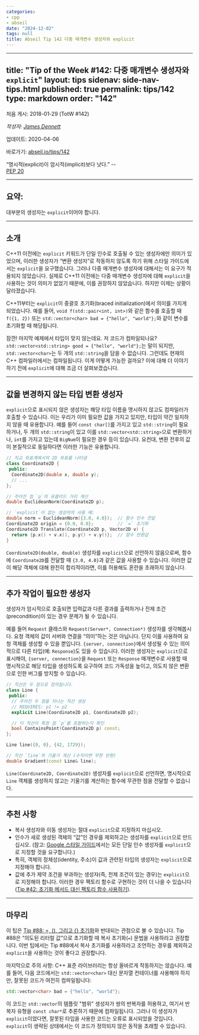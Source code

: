 ```yaml
---
categories:
- cpp
- abseil
date: "2024-12-02"
tags: null
title: Abseil Tip 142 다중 매개변수 생성자와 explicit
---
```

---
title: "Tip of the Week #142: 다중 매개변수 생성자와 <code>explicit</code>"
layout: tips
sidenav: side-nav-tips.html
published: true
permalink: tips/142
type: markdown
order: "142"
---

처음 게시: 2018-01-29 (TotW #142)

*작성자: [James Dennett](mailto:jdennett@google.com)*

업데이트: 2020-04-06

바로가기: [abseil.io/tips/142](https://abseil.io/tips/142)

“명시적(explicit)이 암시적(implicit)보다 낫다.” --  
[PEP 20](https://www.python.org/dev/peps/pep-0020/)

---

## 요약:

대부분의 생성자는 `explicit`이어야 합니다.

---

## 소개

C++11 이전에는 `explicit` 키워드가 단일 인수로 호출될 수 있는 생성자에만 의미가 있었으며, 이러한 생성자가 “변환 생성자”로 작동하지 않도록 하기 위해 스타일 가이드에서는 `explicit`을 요구했습니다. 그러나 다중 매개변수 생성자에 대해서는 이 요구가 적용되지 않았습니다. 실제로 C++11 이전에는 다중 매개변수 생성자에 대해 `explicit`을 사용하는 것이 의미가 없었기 때문에, 이를 권장하지 않았습니다. 하지만 이제는 상황이 달라졌습니다.

C++11부터는 `explicit`이 중괄호 초기화(braced initialization)에서 의미를 가지게 되었습니다. 예를 들어, `void f(std::pair<int, int>)`와 같은 함수를 호출할 때 `f({1, 2})` 또는 `std::vector<char> bad = {"hello", "world"};`와 같이 변수를 초기화할 때 해당됩니다.

잠깐! 마지막 예제에서 타입이 맞지 않는데요. 저 코드가 컴파일되나요? `std::vector<std::string> good = {"hello", "world"};`는 말이 되지만, `std::vector<char>`는 두 개의 `std::string`을 담을 수 없습니다. 그런데도 현재의 C++ 컴파일러에서는 컴파일됩니다. 이게 어떻게 가능한 걸까요? 이에 대해 더 이야기하기 전에 `explicit`에 대해 조금 더 살펴보겠습니다.

---

## 값을 변경하지 않는 타입 변환 생성자

`explicit`으로 표시되지 않은 생성자는 해당 타입 이름을 명시하지 않고도 컴파일러가 호출할 수 있습니다. 이는 우리가 이미 필요한 값을 가지고 있지만, 타입이 약간 일치하지 않을 때 유용합니다. 예를 들어 `const char[]`를 가지고 있고 `std::string`이 필요하거나, 두 개의 `std::string`이 있고 이를 `std::vector<std::string>`으로 변환하거나, `int`를 가지고 있는데 `BigNum`이 필요한 경우 등이 있습니다. 요컨대, 변환 전후의 값이 본질적으로 동일하다면 이러한 기능은 유용합니다.

```cpp
// 직교 좌표계에서의 2D 좌표를 나타냄
class Coordinate2D {
 public:
  Coordinate2D(double x, double y);
  // ...
};

// 주어진 점 `p`의 유클리드 거리 계산
double EuclideanNorm(Coordinate2D p);

// `explicit`이 없는 생성자의 사용 예:
double norm = EuclideanNorm({3.0, 4.0});  // 함수 인수 전달
Coordinate2D origin = {0.0, 0.0};         // `=` 초기화
Coordinate2D Translate(Coordinate2D p, Vector2D v) {
  return {p.x() + v.x(), p.y() + v.y()};  // 함수 반환값
}
```

`Coordinate2D(double, double)` 생성자를 `explicit`으로 선언하지 않음으로써, 함수에 `Coordinate2D`를 전달할 때 `{3.0, 4.0}`과 같은 값을 사용할 수 있습니다. 이러한 값이 해당 객체에 대해 완전히 합리적이라면, 이를 허용해도 혼란을 초래하지 않습니다.

---

## 추가 작업이 필요한 생성자

생성자가 암시적으로 호출되면 입력값과 다른 결과를 출력하거나 전제 조건(precondition)이 있는 경우 문제가 될 수 있습니다.

예를 들어 `Request` 클래스와 `Request(Server*, Connection*)` 생성자를 생각해봅시다. 요청 객체의 값이 서버와 연결을 “의미”하는 것은 아닙니다. 단지 이를 사용하여 요청 객체를 생성할 수 있을 뿐입니다. `{server, connection}`에서 생성될 수 있는 의미적으로 다른 타입(예: `Response`)도 있을 수 있습니다. 이러한 생성자는 `explicit`으로 표시해야, `{server, connection}`을 `Request` 또는 `Response` 매개변수로 사용할 때 명시적으로 해당 타입을 생성하도록 요구하여 코드 가독성을 높이고, 의도치 않은 변환으로 인한 버그를 방지할 수 있습니다.

```cpp
// 직선은 두 점으로 정의됩니다.
class Line {
 public:
  // 주어진 두 점을 지나는 직선 생성
  // REQUIRES: p1 != p2
  explicit Line(Coordinate2D p1, Coordinate2D p2);

  // 이 직선이 특정 점 `p`를 포함하는지 확인
  bool ContainsPoint(Coordinate2D p) const;
};

Line line({0, 0}, {42, 1729});

// 직선 `line`의 기울기 계산 (수직이면 무한 반환)
double Gradient(const Line& line);
```

`Line(Coordinate2D, Coordinate2D)` 생성자를 `explicit`으로 선언하면, 명시적으로 `Line` 객체를 생성하지 않고는 기울기를 계산하는 함수에 무관한 점을 전달할 수 없습니다. 

---

## 추천 사항

- 복사 생성자와 이동 생성자는 절대 `explicit`으로 지정하지 마십시오.
- 인수가 새로 생성된 객체의 “값”인 경우를 제외하고는 생성자를 `explicit`으로 만드십시오. (참고: [Google 스타일 가이드](https://google.github.io/styleguide/cppguide.html#Implicit_Conversions)에서는 모든 단일 인수 생성자를 `explicit`으로 지정할 것을 요구합니다.)
- 특히, 객체의 정체성(identity, 주소)이 값과 관련된 타입의 생성자는 `explicit`으로 지정해야 합니다.
- 값에 추가 제약 조건을 부과하는 생성자(즉, 전제 조건이 있는 경우)는 `explicit`으로 지정해야 합니다. 이러한 경우 팩토리 함수로 구현하는 것이 더 나을 수 있습니다([Tip #42: 초기화 메서드 대신 팩토리 함수 사용하기](/tips/42)).

---

## 마무리

이 팁은 [Tip #88: =, (), 그리고 {} 초기화](/tips/88#best-practices-for-initialization)와 반대되는 관점으로 볼 수 있습니다. Tip #88은 “의도된 리터럴 값”으로 초기화할 때 복사 초기화(`=`) 문법을 사용하라고 권장합니다. 이번 팁에서는 Tip #88에서 복사 초기화를 사용하라고 조언하는 경우를 제외하고 `explicit`을 사용하는 것이 좋다고 권장합니다.

마지막으로 주의 사항: C++ 표준 라이브러리는 항상 올바르게 작동하지는 않습니다. 예를 들어, 다음 코드에서는 `std::vector<char>` 대신 문자열 컨테이너를 사용해야 하지만, 잘못된 코드가 여전히 컴파일됩니다:

```cpp
std::vector<char> bad = {"hello", "world"};
```

이 코드는 `std::vector`의 템플릿 "범위" 생성자가 쌍의 반복자를 허용하고, 여기서 반복자 유형을 `const char*`로 추론하기 때문에 컴파일됩니다. 그러나 이 생성자가 `explicit`이었다면, 잘못된 타입을 사용한 코드는 오류로 표시되었을 것입니다. `explicit`이 생략된 상태에서는 이 코드가 정의되지 않은 동작을 초래할 수 있습니다.
